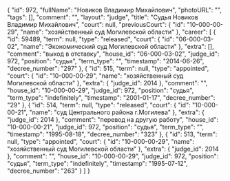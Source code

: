 {
    "id": 972,
    "fullName": "Новиков Владимир Михайлович",
    "photoURL": "",
    "tags": [],
    "comment": "",
    "layout": "judge",
    "title": "Судья Новиков Владимир Михайлович",
    "court": null,
    "previousCourt": {
        "id": "10-000-00-29",
        "name": "хозяйственный суд Могилевской области"
    },
    "career": [
        {
            "id": 59489,
            "term": null,
            "type": "released",
            "court": {
                "id": "06-000-03-02",
                "name": "Экономический суд Могилевской области"
            },
            "extra": [],
            "comment": "выход в отставку",
            "house_id": "06-000-03-02",
            "judge_id": 972,
            "position": "судья",
            "term_type": "",
            "timestamp": "2014-06-26",
            "decree_number": "297"
        },
        {
            "id": 515,
            "term": null,
            "type": "appointed",
            "court": {
                "id": "10-000-00-29",
                "name": "хозяйственный суд Могилевской области"
            },
            "extra": {
                "judge_id": 2014
            },
            "comment": "",
            "house_id": "10-000-00-29",
            "judge_id": 972,
            "position": "судья",
            "term_type": "indefinitely",
            "timestamp": "2001-01-17",
            "decree_number": "29"
        },
        {
            "id": 514,
            "term": null,
            "type": "released",
            "court": {
                "id": "10-000-00-21",
                "name": "суд Центрального района г.Могилева"
            },
            "extra": {
                "judge_id": 2014
            },
            "comment": "перевод на другую работу",
            "house_id": "10-000-00-21",
            "judge_id": 972,
            "position": "судья",
            "term_type": "",
            "timestamp": "1995-08-18",
            "decree_number": "323"
        },
        {
            "id": 513,
            "term": null,
            "type": "appointed",
            "court": {
                "id": "10-000-00-29",
                "name": "хозяйственный суд Могилевской области"
            },
            "extra": {
                "judge_id": 2014
            },
            "comment": "",
            "house_id": "10-000-00-29",
            "judge_id": 972,
            "position": "судья",
            "term_type": "indefinitely",
            "timestamp": "1995-07-12",
            "decree_number": "263"
        }
    ]
}
